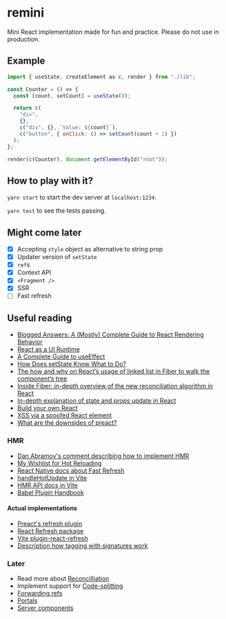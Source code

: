 # remini

Mini React implementation made for fun and practice. Please do not use in production.

## Example

```js
import { useState, createElement as c, render } from "./lib";

const Counter = () => {
  const [count, setCount] = useState(0);

  return c(
    "div",
    {},
    c("div", {}, `Value: ${count}`),
    c("button", { onClick: () => setCount(count + 1) })
  );
};

render(c(Counter), document.getElementById("root"));
```

## How to play with it?

`yarn start` to start the dev server at `localhost:1234`.

`yarn test` to see the tests passing.

## Might come later
- [x] Accepting `style` object as alternative to string prop
- [x] Updater version of `setState`
- [x] `ref`s
- [x] Context API
- [x] `<Fragment />`
- [x] SSR
- [ ] Fast refresh

## Useful reading

- [Blogged Answers: A (Mostly) Complete Guide to React Rendering Behavior](https://blog.isquaredsoftware.com/2020/05/blogged-answers-a-mostly-complete-guide-to-react-rendering-behavior/)
- [React as a UI Runtime](https://overreacted.io/react-as-a-ui-runtime/)
- [A Complete Guide to useEffect](https://overreacted.io/a-complete-guide-to-useeffect)
- [How Does setState Know What to Do?](https://overreacted.io/how-does-setstate-know-what-to-do/)
- [The how and why on React’s usage of linked list in Fiber to walk the component’s tree](https://indepth.dev/posts/1007/the-how-and-why-on-reacts-usage-of-linked-list-in-fiber-to-walk-the-components-tree)
- [Inside Fiber: in-depth overview of the new reconciliation algorithm in React](https://indepth.dev/posts/1008/inside-fiber-in-depth-overview-of-the-new-reconciliation-algorithm-in-react)
- [In-depth explanation of state and props update in React](https://indepth.dev/posts/1009/in-depth-explanation-of-state-and-props-update-in-react)
- [Build your own React](https://pomb.us/build-your-own-react/)
- [XSS via a spoofed React element](http://danlec.com/blog/xss-via-a-spoofed-react-element)
- [What are the downsides of preact?](https://github.com/preactjs/preact/issues/2199)
### HMR

- [Dan Abramov's comment describing how to implement HMR](https://github.com/facebook/react/issues/16604#issuecomment-528663101)
- [My Wishlist for Hot Reloading](https://overreacted.io/my-wishlist-for-hot-reloading/)
- [React Native docs about Fast Refresh](https://reactnative.dev/docs/fast-refresh)
- [handleHotUpdate in Vite](https://vitejs.dev/guide/api-plugin.html#handlehotupdate)
- [HMR API docs in Vite](https://vitejs.dev/guide/api-hmr.html)
- [Babel Plugin Handbook](https://github.com/jamiebuilds/babel-handbook/blob/master/translations/en/plugin-handbook.md)

#### Actual implementations

- [Preact's refresh plugin](https://github.com/preactjs/prefresh)
- [React Refresh package](https://github.com/facebook/react/blob/main/packages/react-refresh)
- [Vite plugin-react-refresh](https://github.com/vitejs/vite/blob/main/packages/plugin-react-refresh)
- [Description how tagging with signatures work](https://github.com/facebook/react/issues/20417#issuecomment-807823533)

### Later

- Read more about [Reconcilliation](https://reactjs.org/docs/reconciliation.html)
- Implement support for [Code-splitting](https://reactjs.org/docs/code-splitting.html)
- [Forwarding refs](https://reactjs.org/docs/forwarding-refs.html)
- [Portals](https://reactjs.org/docs/jsx-in-depth.html)
- [Server components](https://github.com/josephsavona/rfcs/blob/server-components/text/0000-server-components.md)
